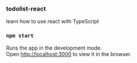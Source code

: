 ### todolist-react
learn how to use react with TypeScript
### `npm start`

Runs the app in the development mode.\
Open [http://localhost:3000](http://localhost:3000) to view it in the browser.
